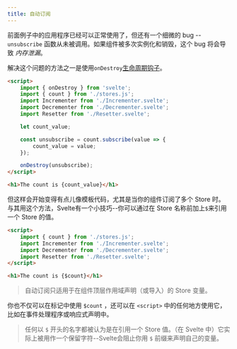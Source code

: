 ```yaml
---
title: 自动订阅
---
```


前面例子中的应用程序已经可以正常使用了，但还有一个细微的 bug --`unsubscribe` 函数从未被调用。如果组件被多次实例化和销毁，这个 bug 将会导致 _内存泄漏_。

解决这个问题的方法之一是使用`onDestroy`[生命周期钩子](tutorial/ondestroy)。

```html
<script>
	import { onDestroy } from 'svelte';
	import { count } from './stores.js';
	import Incrementer from './Incrementer.svelte';
	import Decrementer from './Decrementer.svelte';
	import Resetter from './Resetter.svelte';

	let count_value;

	const unsubscribe = count.subscribe(value => {
		count_value = value;
	});

	onDestroy(unsubscribe);
</script>

<h1>The count is {count_value}</h1>
```

但这样会开始变得有点儿像模板代码，尤其是当你的组件订阅了多个 Store 时。与其用这个方法，Svelte有一个小技巧--你可以通过在 Store 名称前加上`$`来引用一个 Store 的值。

```html
<script>
	import { count } from './stores.js';
	import Incrementer from './Incrementer.svelte';
	import Decrementer from './Decrementer.svelte';
	import Resetter from './Resetter.svelte';
</script>

<h1>The count is {$count}</h1>
```

> 自动订阅只适用于在组件顶层作用域声明（或导入）的 Store 变量。

你也不仅可以在标记中使用 `$count` ，还可以在 `<script>` 中的任何地方使用它，比如在事件处理程序或响应式声明中。

> 任何以 `$` 开头的名字都被认为是在引用一个 Store 值。（在 Svelte 中）它实际上被用作一个保留字符--Svelte会阻止你用 `$` 前缀来声明自己的变量。